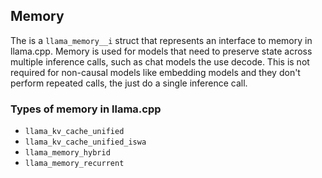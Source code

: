 ## Memory 
The is a `llama_memory__i` struct that represents an interface to memory in
llama.cpp. Memory is used for models that need to preserve state across multiple
inference calls, such as chat models the use decode. This is not required for
non-causal models like embedding models and they don't perform repeated calls, the
just do a single inference call.

### Types of memory in llama.cpp
* `llama_kv_cache_unified`
* `llama_kv_cache_unified_iswa`
* `llama_memory_hybrid `
* `llama_memory_recurrent`
